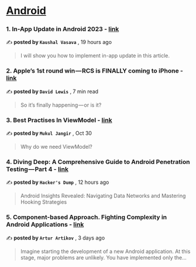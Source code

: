 
<h1><a href=https://medium.com/tag/android/recommended target="_blank" rel="noopener noreferrer">Android</a></h1>
<h3>1. In-App Update in Android 2023 - <a href=https://medium.com/@KaushalVasava/in-app-update-in-android-2023-c47beb1e3a7e?source=tag_recommended_feed---------0-84----------android----------74cbec52_420c_48c7_a263_5588e35f2683------- target="_blank" rel="noopener noreferrer">link</a></h3>

✍️ **posted by `Kaushal Vasava`** <date> , 19 hours ago</date>

<blockquote>I will show you how to implement in-app update in this article.</blockquote>

<h3>2. Apple’s 1st round win — RCS is FINALLY coming to iPhone - <a href=https://medium.com/macoclock/apples-1st-round-win-rcs-is-finally-coming-to-iphone-0a7804381e12?source=tag_recommended_feed---------1-107----------android----------74cbec52_420c_48c7_a263_5588e35f2683------- target="_blank" rel="noopener noreferrer">link</a></h3>

✍️ **posted by `David Lewis`** <date> , 7 min read</date>

<blockquote>So it’s finally happening — or is it?</blockquote>

<h3>3. Best Practises In ViewModel - <a href=https://medium.com/stackademic/best-practises-in-viewmodel-e84e2bd0b678?source=tag_recommended_feed---------2-85----------android----------74cbec52_420c_48c7_a263_5588e35f2683------- target="_blank" rel="noopener noreferrer">link</a></h3>

✍️ **posted by `Mukul Jangir`** <date> , Oct 30</date>

<blockquote>Why do we need ViewModel?</blockquote>

<h3>4. Diving Deep: A Comprehensive Guide to Android Penetration Testing — Part 4 - <a href=https://medium.com/@hackersdump0/diving-deep-a-comprehensive-guide-to-android-penetration-testing-part-4-c942fbd9cae5?source=tag_recommended_feed---------3-84----------android----------74cbec52_420c_48c7_a263_5588e35f2683------- target="_blank" rel="noopener noreferrer">link</a></h3>

✍️ **posted by `Hacker's Dump`** <date> , 12 hours ago</date>

<blockquote>Android Insights Revealed: Navigating Data Networks and Mastering Hooking Strategies</blockquote>

<h3>5. Component-based Approach. Fighting Complexity in Android Applications - <a href=https://medium.com/@a.artikov/component-based-approach-fighting-complexity-in-android-applications-2eaf5e8c5fad?source=tag_recommended_feed---------4-107----------android----------74cbec52_420c_48c7_a263_5588e35f2683------- target="_blank" rel="noopener noreferrer">link</a></h3>

✍️ **posted by `Artur Artikov`** <date> , 3 days ago</date>

<blockquote>Imagine starting the development of a new Android application. At this stage, major problems are unlikely. You have implemented only the…</blockquote>

